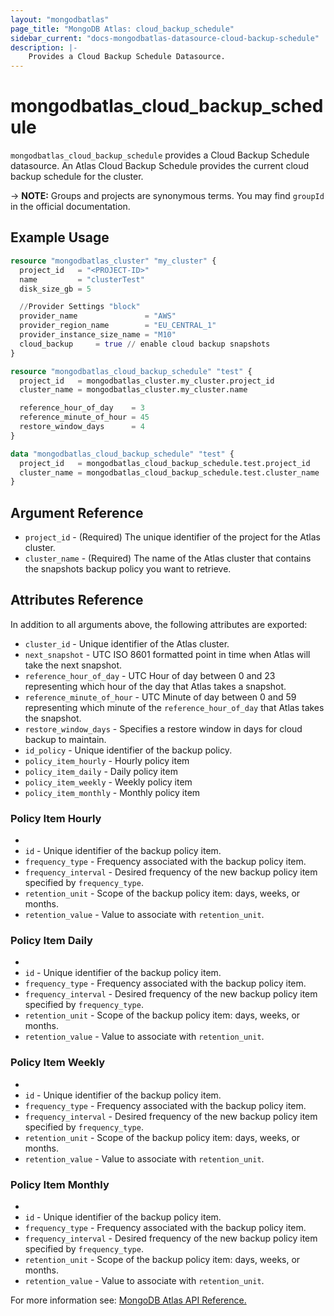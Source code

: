 ```yaml
---
layout: "mongodbatlas"
page_title: "MongoDB Atlas: cloud_backup_schedule"
sidebar_current: "docs-mongodbatlas-datasource-cloud-backup-schedule"
description: |-
    Provides a Cloud Backup Schedule Datasource.
---
```


# mongodbatlas_cloud_backup_schedule

`mongodbatlas_cloud_backup_schedule` provides a Cloud Backup Schedule datasource. An Atlas Cloud Backup Schedule provides the current cloud backup schedule for the cluster. 

-> **NOTE:** Groups and projects are synonymous terms. You may find `groupId` in the official documentation.

## Example Usage

```terraform
resource "mongodbatlas_cluster" "my_cluster" {
  project_id   = "<PROJECT-ID>"
  name         = "clusterTest"
  disk_size_gb = 5

  //Provider Settings "block"
  provider_name               = "AWS"
  provider_region_name        = "EU_CENTRAL_1"
  provider_instance_size_name = "M10"
  cloud_backup     = true // enable cloud backup snapshots
}

resource "mongodbatlas_cloud_backup_schedule" "test" {
  project_id   = mongodbatlas_cluster.my_cluster.project_id
  cluster_name = mongodbatlas_cluster.my_cluster.name

  reference_hour_of_day    = 3
  reference_minute_of_hour = 45
  restore_window_days      = 4
}

data "mongodbatlas_cloud_backup_schedule" "test" {
  project_id   = mongodbatlas_cloud_backup_schedule.test.project_id
  cluster_name = mongodbatlas_cloud_backup_schedule.test.cluster_name
}
```

## Argument Reference

* `project_id` - (Required) The unique identifier of the project for the Atlas cluster.
* `cluster_name` - (Required) The name of the Atlas cluster that contains the snapshots backup policy you want to retrieve.

## Attributes Reference

In addition to all arguments above, the following attributes are exported:

* `cluster_id` - Unique identifier of the Atlas cluster.
* `next_snapshot` - UTC ISO 8601 formatted point in time when Atlas will take the next snapshot.
* `reference_hour_of_day` - UTC Hour of day between 0 and 23 representing which hour of the day that Atlas takes a snapshot.
* `reference_minute_of_hour` - UTC Minute of day between 0 and 59 representing which minute of the `reference_hour_of_day` that Atlas takes the snapshot.
* `restore_window_days` - Specifies a restore window in days for cloud backup to maintain.
* `id_policy` - Unique identifier of the backup policy.
* `policy_item_hourly` - Hourly policy item
* `policy_item_daily` - Daily policy item
* `policy_item_weekly` - Weekly policy item
* `policy_item_monthly` - Monthly policy item

### Policy Item Hourly
*
* `id` - Unique identifier of the backup policy item.
* `frequency_type` - Frequency associated with the backup policy item.
* `frequency_interval` - Desired frequency of the new backup policy item specified by `frequency_type`.
* `retention_unit` - Scope of the backup policy item: days, weeks, or months.
* `retention_value` - Value to associate with `retention_unit`.

### Policy Item Daily
*
* `id` - Unique identifier of the backup policy item.
* `frequency_type` - Frequency associated with the backup policy item.
* `frequency_interval` - Desired frequency of the new backup policy item specified by `frequency_type`.
* `retention_unit` - Scope of the backup policy item: days, weeks, or months.
* `retention_value` - Value to associate with `retention_unit`.

### Policy Item Weekly
*
* `id` - Unique identifier of the backup policy item.
* `frequency_type` - Frequency associated with the backup policy item.
* `frequency_interval` - Desired frequency of the new backup policy item specified by `frequency_type`.
* `retention_unit` - Scope of the backup policy item: days, weeks, or months.
* `retention_value` - Value to associate with `retention_unit`.

### Policy Item Monthly
*
* `id` - Unique identifier of the backup policy item.
* `frequency_type` - Frequency associated with the backup policy item.
* `frequency_interval` - Desired frequency of the new backup policy item specified by `frequency_type`.
* `retention_unit` - Scope of the backup policy item: days, weeks, or months.
* `retention_value` - Value to associate with `retention_unit`.

For more information see: [MongoDB Atlas API Reference.](https://docs.atlas.mongodb.com/reference/api/cloud-backup/schedule/get-all-schedules/)
